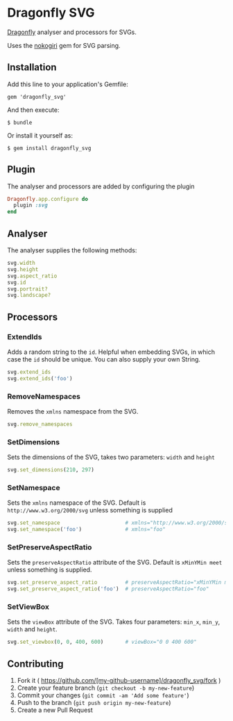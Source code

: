 # Dragonfly SVG

[Dragonfly](https://github.com/markevans/dragonfly) analyser and processors for SVGs.

Uses the [nokogiri](http://nokogiri.org) gem for SVG parsing.

## Installation

Add this line to your application's Gemfile:

    gem 'dragonfly_svg'

And then execute:

    $ bundle

Or install it yourself as:

    $ gem install dragonfly_svg

## Plugin
The analyser and processors are added by configuring the plugin

```ruby
Dragonfly.app.configure do
  plugin :svg
end
```

## Analyser
The analyser supplies the following methods:

```ruby
svg.width
svg.height
svg.aspect_ratio
svg.id
svg.portrait?
svg.landscape?
```

## Processors

### ExtendIds

Adds a random string to the `id`. Helpful when embedding SVGs, in which case the `id` should be unique. You can also supply your own String.

```ruby
svg.extend_ids
svg.extend_ids('foo')
```

### RemoveNamespaces

Removes the `xmlns` namespace from the SVG.

```ruby
svg.remove_namespaces
```

### SetDimensions

Sets the dimensions of the SVG, takes two parameters: `width` and `height`

```ruby
svg.set_dimensions(210, 297)
```

### SetNamespace

Sets the `xmlns` namespace of the SVG. Default is `http://www.w3.org/2000/svg` unless something is supplied

```ruby
svg.set_namespace                     # xmlns="http://www.w3.org/2000/svg"
svg.set_namespace('foo')              # xmlns="foo"
```

### SetPreserveAspectRatio

Sets the `preserveAspectRatio` attribute of the SVG. Default is `xMinYMin meet` unless something is supplied.

```ruby
svg.set_preserve_aspect_ratio         # preserveAspectRatio="xMinYMin meet"
svg.set_preserve_aspect_ratio('foo')  # preserveAspectRatio="foo"
```

### SetViewBox

Sets the `viewBox` attribute of the SVG. Takes four parameters: `min_x`, `min_y`, `width` and `height`.

```ruby
svg.set_viewbox(0, 0, 400, 600)       # viewBox="0 0 400 600"
```

## Contributing

1. Fork it ( https://github.com/[my-github-username]/dragonfly_svg/fork )
2. Create your feature branch (`git checkout -b my-new-feature`)
3. Commit your changes (`git commit -am 'Add some feature'`)
4. Push to the branch (`git push origin my-new-feature`)
5. Create a new Pull Request
